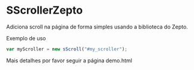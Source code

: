 # SScrollerZepto
Adiciona scroll na página de forma simples usando a biblioteca do Zepto.

Exemplo de uso

```javascript
var myScroller = new sScroll("#my_scroller");
```

Mais detalhes por favor seguir a página demo.html
